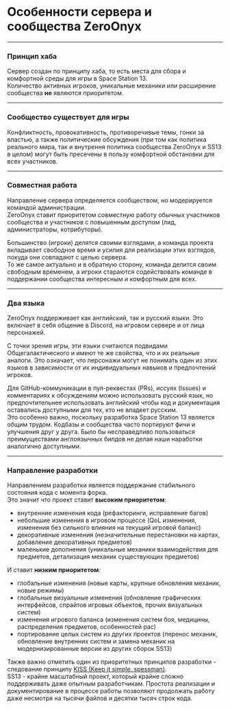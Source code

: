 # Особенности сервера и сообщества ZeroOnyx

---

### Принцип хаба
Сервер создан по принципу хаба, то есть места для сбора и комфортной среды для игры в Space Station 13.  
Количество активных игроков, уникальные механики или расширение сообщества **не** являются приоритетом.

---

### Сообщество существует для игры
Конфликтность, провокативность, противоречивые темы, гонки за властью, а также политические обсуждения (при том как политика реального мира, так и внутрення политика сообщества ZeroOnyx и SS13 в целом) могут быть пресечены в пользу комфортной обстановки для всех участников.

---

### Совместная работа
Направление сервера определяется сообществом, но модерируется командой администрации.  
ZeroOnyx ставит приоритетом совместную работу обычных участников сообщества и участников с повышенным доступом (лид, администраторы, котрибуторы).

Большинство (игроки) делятся своими взглядами, а команда проекта вкладывает свободное время и усилия для реализации этих взглядов, покуда они совпадают с целью сервера.  
То же самое актуально и в обратную сторону, команда делится своим свободным временем, а игроки стараются содействовать команде в поддержании сообщества интересным и комфортным для всех.

---

### Два языка
ZeroOnyx поддерживает как английский, так и русский языки. Это включает в себя общение в Discord, на игровом сервере и от лица персонажей.

С точки зрения игры, эти языки считаются подвидами Общегалактического и имеют те же свойства, что и их реальные аналоги. Это означает, что персонажи могут не понимать один из этих языков в зависимости от их индивидуальных навыков и предпочтений игроков.

Для GitHub-коммуникации в пул-реквестах (PRs), иссуях (Issues) и комментариях к обсуждениям можно использовать русский язык, но предпочтительнее использовать английский чтобы код и документация оставались доступными для тех, кто не владеет русским.  
Это особенно важно, поскольку разработка Space Station 13 является общим трудом. Кодбазы и сообщества часто портируют фичи и улучшения друг у друга. Было бы несправедливо пользоваться преимуществами англоязычных билдов не делая наши наработки аналогично доступными.

---

### Направление разработки
Направлением разработки является поддержание стабильного состояния кода с момента форка.  
Это значит что проект ставит **высоким приоритетом**:
- внутренние изменения кода (рефакторинги, исправление багов)
- небольшие изменения в игровом процессе (QoL изменения, изменения без сильного влияния на текущий игровой баланс)
- декоративные изменения (незначительные перестановки на картах, добавление декоративных предметов)
- маленькие дополнения (уникальные механики взаимодействия для предметов, детализация механик существующих предметов)

И ставит **низким приоритетом**:
- глобальные изменения (новые карты, крупные обновления механик, новые режимы)
- глобальные визуальные изменения (обновление графических интерфейсов, спрайтов игровых объектов, прочих визуальных систем)
- изменения игрового баланса (изменения систем боя, медицины, распределения предметов, особенностей рас)
- портирование целых систем из других проектов (перенос механик, обновление внутренних систем и замена механик на модернизированные версии из других сборок SS13)

Также важно отметить один из приоритетных принципов разработки - следование принципу [KISS (Keep it simple, spessman)](https://ru.wikipedia.org/wiki/KISS_(%D0%BF%D1%80%D0%B8%D0%BD%D1%86%D0%B8%D0%BF)).  
SS13 - крайне масштабный проект, который крайне сложно поддерживать даже опытным разработчикам. Простота реализации и документирование в процессе работы позволяют продолжать работу даже несмотря на тысячи файлов и десятки тысяч строк кода.
